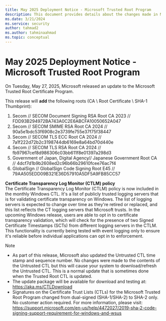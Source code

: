```yaml
---
title: May 2025 Deployment Notice - Microsoft Trusted Root Program 
description: This document provides details about the changes made in March 2024 to the root store.
ms.date: 3/21/2024
ms.service: security
author: tahmad2
ms.author: tahminaahmad
ms.topic: conceptual
---
```


# May 2025 Deployment Notice - Microsoft Trusted Root Program 

On Tuesday, May 27, 2025, Microsoft released an update to the Microsoft Trusted Root Certificate Program.

This release will **add** the following roots (CA \ Root Certificate \ SHA-1 Thumbprint):

1. Secom	// SECOM Document Signing RSA Root CA 2023	// FDD93B294972BA743A0C2E6ABCFA10050652A047
2. Secom	// SECOM SMIME RSA Root CA 2024	// 90a5e1bdc53f6908c2e3739fe755e37f75f38447
3. Secom	// SECOM TLS ECC Root CA 2024	// 7a1f222d72b2c3198744db6169e8a64bd70d440e
4. Secom	// SECOM TLS RSA Root CA 2024	// fb97967cef8d986306c03bb611f8e01397a298d3
5. Government of Japan, Digital Agency// Japanese Government Root CA // 4dcf7d1b9b2608ed2c96b66b29610fcee76ac7f4
6. GlobalSign	// GlobalSign Code Signing Root E45	// 79AA505EDD09B321E36D57910A5DF5A9FB85CC57

**Certificate Transparency Log Monitor (CTLM) policy** <br />
The Certificate Transparency Log Monitor (CTLM) policy is now included in the monthly Windows CTL. It's a list of publicly trusted logging servers that is for validating certificate transparency on Windows. The list of logging servers is expected to change over time as they're retired or replaced, and this list reflects the CT logging servers that Microsoft trusts. In the upcoming Windows release, users are able to opt in to certificate transparency validation, which will check for the presence of two Signed Certificate Timestamps (SCTs) from different logging servers in the CTLM. This functionality is currently being tested with event logging only to ensure it's reliable before individual applications can opt in to enforcement.

>[!NOTE]
> * As part of this release, Microsoft also updated the Untrusted CTL time stamp and sequence number. No changes were made to the contents of the Untrusted CTL but this will cause your system to download/refresh the Untrusted CTL. This is a normal update that is sometimes done when the Trusted Root CTL is updated.
> * The update package will be available for download and testing at: <https://aka.ms/CTLDownload>
> * Signatures on the Certificate Trust Lists (CTLs) for the Microsoft Trusted Root Program changed from dual-signed (SHA-1/SHA-2) to SHA-2 only. No customer action required. For more information, please visit: <https://support.microsoft.com/en-us/help/4472027/2019-sha-2-code-signing-support-requirement-for-windows-and-wsus>
